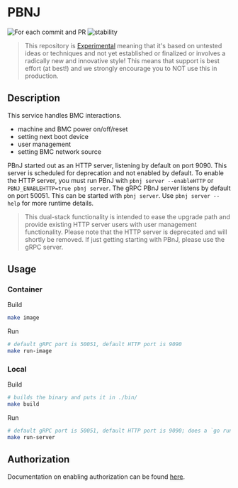 # PBNJ

![For each commit and PR](https://github.com/tinkerbell/pbnj/workflows/For%20each%20commit%20and%20PR/badge.svg)
![stability](https://img.shields.io/badge/Stability-Experimental-red.svg)

> This repository is [Experimental](https://github.com/packethost/standards/blob/master/experimental-statement.md) meaning that it's based on untested ideas or techniques and not yet established or finalized or involves a radically new and innovative style!
This means that support is best effort (at best!) and we strongly encourage you to NOT use this in production.

## Description

This service handles BMC interactions.

- machine and BMC power on/off/reset
- setting next boot device
- user management
- setting BMC network source

PBnJ started out as an HTTP server, listening by default on port 9090. This server is scheduled for deprecation and not enabled by default. To enable the HTTP server, you must run PBnJ with `pbnj server --enableHTTP` or `PBNJ_ENABLEHTTP=true pbnj server`. The gRPC PBnJ server listens by default on port 50051. This can be started with `pbnj server`. Use `pbnj server --help` for more runtime details.

> This dual-stack functionality is intended to ease the upgrade path and provide existing HTTP server users with user management functionality. Please note that the HTTP server is deprecated and will shortly be removed. If just getting starting with PBnJ, please use the gRPC server.

## Usage

### Container

Build

```bash
make image
```

Run

```bash
# default gRPC port is 50051, default HTTP port is 9090
make run-image
```

### Local

Build

```bash
# builds the binary and puts it in ./bin/
make build
```

Run

```bash
# default gRPC port is 50051, default HTTP port is 9090; does a `go run` of the code base
make run-server
```

## Authorization

Documentation on enabling authorization can be found [here](docs/Authorization.md).